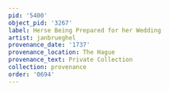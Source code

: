 ```yaml
---
pid: '5400'
object_pid: '3267'
label: Herse Being Prepared for her Wedding
artist: janbrueghel
provenance_date: '1737'
provenance_location: The Hague
provenance_text: Private Collection
collection: provenance
order: '0694'
---
```

